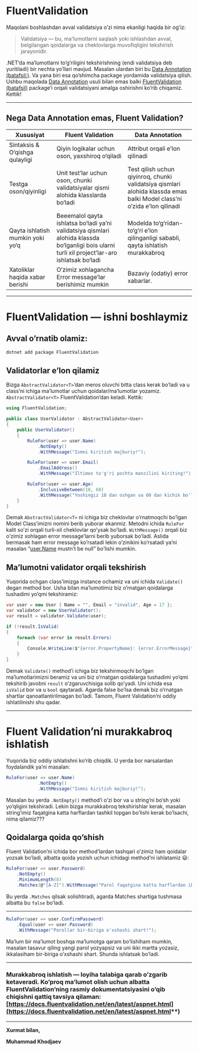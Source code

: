 # FluentValidation

Maqolani boshlashdan avval validatsiya o’zi nima ekanligi haqida bir og’iz:

> Validatsiya — bu, ma'lumotlarni saqlash yoki ishlashdan avval, belgilangan qoidalarga va cheklovlarga muvofiqligini tekshirish jarayonidir.

.NET’da ma’lumotlarni to’g’riligini tekshirishning (endi validatsiya deb yuritiladi) bir nechta yo’llari mavjud. Masalan ulardan biri bu [Data Annotation](https://learn.microsoft.com/en-us/aspnet/mvc/overview/older-versions/getting-started-with-aspnet-mvc3/cs/adding-validation-to-the-model?source=recommendations) [(batafsil:)](https://learn.microsoft.com/en-us/aspnet/mvc/overview/older-versions/getting-started-with-aspnet-mvc3/cs/adding-validation-to-the-model?source=recommendations). Va yana biri esa qo’shimcha package yordamida validatsiya qilish. Ushbu maqolada [Data Annotation](https://learn.microsoft.com/en-us/aspnet/mvc/overview/older-versions/getting-started-with-aspnet-mvc3/cs/adding-validation-to-the-model?source=recommendations) usuli bilan emas balki [FluentValidation (batafsil)](https://docs.fluentvalidation.net/en/latest/aspnet.html) package’i orqali validatsiyani amalga oshirishni ko’rib chiqamiz. Kettik!

----------

## Nega Data Annotation emas, Fluent Validation?

| Xususiyat                    | Fluent Validation                                                                                     | Data Annotation                                                                           |
|------------------------------|-------------------------------------------------------------------------------------------------------|------------------------------------------------------------------------------------------|
| Sintaksis & O‘qishga qulayligi | Qiyin logikalar uchun oson, yaxshiroq o‘qiladi                                                       | Attribut orqali e’lon qilinadi                                                          |
| Testga oson/qiyinligi         | Unit test’lar uchun oson, chunki validatsiyalar qismi alohida klasslarda bo‘ladi                      | Test qilish uchun qiyinroq, chunki validatsiya qismlari alohida klassda emas balki Model class’ni o‘zida e’lon qilinadi |
| Qayta ishlatish mumkin yoki yo‘q | Beeemalol qayta ishlatsa bo‘ladi ya’ni validatsiya qismlari alohida klassda bo‘lganligi bois ularni turli xil project’lar-aro ishlatsak bo‘ladi | Modelda to‘g‘ridan-to‘g‘ri e’lon qilinganligi sababli, qayta ishlatish murakkabroq      |
| Xatoliklar haqida xabar berishi | O‘zimiz xohlagancha Error message’lar berishimiz mumkin                                            | Bazaviy (odatiy) error xabarlar.                                                        |


----------

# FluentValidation — ishni boshlaymiz

## Avval o’rnatib olamiz:

```bash
dotnet add package FluentValidation
```

## Validatorlar e’lon qilamiz

Bizga `AbstractValidator<T>`’dan meros oluvchi bitta class kerak bo’ladi va u class’ni ichiga ma’lumotlar uchun qoidalar/ma’lumotlar yozamiz. `AbstractValidator<T>` FluentValidation’dan keladi. Kettik:

```csharp
using FluentValidation;

public class UserValidator : AbstractValidator<User>
{
    public UserValidator()
    {
        RuleFor(user => user.Name)
            .NotEmpty()
            .WithMessage("Ismni kiritish majburiy!");

        RuleFor(user => user.Email)
            .EmailAddress()
            .WithMessage("Iltimos to'g'ri pochta manzilini kiriting!");

        RuleFor(user => user.Age)
            .InclusiveBetween(18, 60)
            .WithMessage("Yoshingiz 18 dan oshgan va 60 dan kichik bo'lishi kerak!");
    }
}
```

Demak `AbstractValidator<T>` ni ichiga biz cheklovlar o’rnatmoqchi bo’lgan Model Class’imizni nomini berib yuborar ekanmiz. Metodni ichida `RuleFor` kalit so’zi orqali turli-xil cheklovlar qo’ysak bo’ladi. `WithMessage()` orqali biz o’zimiz xohlagan error message’larni berib yuborsak bo’ladi. Aslida bermasak ham error message ko’rsatadi lekin o’zinikini ko’rsatadi ya’ni masalan “[user.Name](http://user.Name) mustn’t be null” bo’lishi mumkin.

## Ma’lumotni validator orqali tekshirish

Yuqorida ochgan class’imizga instance ochamiz va uni ichida `Validate()` degan method bor. Usha bilan ma’lumotimiz biz o’rnatgan qoidalarga tushadimi yo’qmi tekshiramiz:

```csharp
var user = new User { Name = "", Email = "invalid", Age = 17 };
var validator = new UserValidator();
var result = validator.Validate(user);

if (!result.IsValid)
{
    foreach (var error in result.Errors)
    {
        Console.WriteLine($"{error.PropertyName}: {error.ErrorMessage}");
    }
}
```

Demak `Validate()` method’i ichiga biz tekshirmoqchi bo’lgan ma’lumotlarimizni beramiz va uni biz o’rnatgan qoidalarga tushadimi yo’qmi tekshirib javobni `result` o’zgaruvchisiga solib qo’yadi. Uni ichida esa `isValid` bor va u `bool` qaytaradi. Agarda false bo’lsa demak biz o’rnatgan shartlar qanoatlantirilmagan bo’ladi. Tamom, Fluent Validation’ni oddiy ishlatilinishi shu qadar.

----------

# Fluent Validation’ni murakkabroq ishlatish

Yuqorida biz oddiy ishlatishni ko’rib chiqdik. U yerda bor narsalardan foydalandik ya’ni masalan:

```csharp
RuleFor(user => user.Name)
            .NotEmpty()
            .WithMessage("Ismni kiritish majburiy!");
```

Masalan bu yerda `.NotEmpty()` method’i o’zi bor va u string’ni bo’sh yoki yo’qligini tekshiradi. Lekin bizga murakkabroq tekshirishlar kerak, masalan string’imiz faqatgina katta harflardan tashkil topgan bo’lishi kerak bo’lsachi, nima qilamiz???

## Qoidalarga qoida qo’shish

Fluent Validation’ni ichida bor method’lardan tashqari o’zimiz ham qoidalar yozsak bo’ladi, albatta qoida yozish uchun ichidagi method’ni ishlatamiz 😃:

```csharp
RuleFor(user => user.Password)
    .NotEmpty()
    .MinimumLength(8)
    .Matches(@"[A-Z]").WithMessage("Parol faqatgina katta harflardan iborat bo'lishi shart!");

```

Bu yerda `.Matches` qilsak solishtiradi, agarda Matches shartiga tushmasa albatta bu `false` bo’ladi.

----------

```csharp
RuleFor(user => user.ConfirmPassword)
    .Equal(user => user.Password)
    .WithMessage("Parollar bir-biriga o'xshashi shart!");

```

Ma’lum bir ma’lumot boshqa ma’lumotga qaram bo’lishiham mumkin, masalan tasavur qiling yangi parol yozyapsiz va uni ikki martta yozasiz, ikkalasiham bir-biriga o’xshashi shart. Shunda ishlatsak bo’ladi.

----------

### Murakkabroq ishlatish — loyiha talabiga qarab o’zgarib ketaveradi. Ko’proq ma’lumot olish uchun albatta FluentValidation’ning rasmiy dokumentatsiyasini o’qib chiqishni qattiq tavsiya qilaman: [https://docs.fluentvalidation.net/en/latest/aspnet.html](https://docs.fluentvalidation.net/en/latest/aspnet.html**)

----------

**Xurmat bilan,**

**Muhammad Khodjaev**